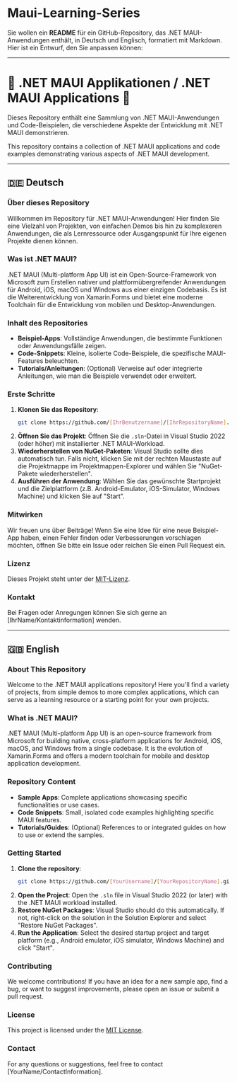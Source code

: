 # Maui-Learning-Series

Sie wollen ein **README** für ein GitHub-Repository, das .NET MAUI-Anwendungen enthält, in Deutsch und Englisch, formatiert mit Markdown. Hier ist ein Entwurf, den Sie anpassen können:

-----

# 🚀 .NET MAUI Applikationen / .NET MAUI Applications 🚀

Dieses Repository enthält eine Sammlung von .NET MAUI-Anwendungen und Code-Beispielen, die verschiedene Aspekte der Entwicklung mit .NET MAUI demonstrieren.

This repository contains a collection of .NET MAUI applications and code examples demonstrating various aspects of .NET MAUI development.

-----

## 🇩🇪 Deutsch

### Über dieses Repository

Willkommen im Repository für .NET MAUI-Anwendungen\! Hier finden Sie eine Vielzahl von Projekten, von einfachen Demos bis hin zu komplexeren Anwendungen, die als Lernressource oder Ausgangspunkt für Ihre eigenen Projekte dienen können.

### Was ist .NET MAUI?

.NET MAUI (Multi-platform App UI) ist ein Open-Source-Framework von Microsoft zum Erstellen nativer und plattformübergreifender Anwendungen für Android, iOS, macOS und Windows aus einer einzigen Codebasis. Es ist die Weiterentwicklung von Xamarin.Forms und bietet eine moderne Toolchain für die Entwicklung von mobilen und Desktop-Anwendungen.

### Inhalt des Repositories

  * **Beispiel-Apps**: Vollständige Anwendungen, die bestimmte Funktionen oder Anwendungsfälle zeigen.
  * **Code-Snippets**: Kleine, isolierte Code-Beispiele, die spezifische MAUI-Features beleuchten.
  * **Tutorials/Anleitungen**: (Optional) Verweise auf oder integrierte Anleitungen, wie man die Beispiele verwendet oder erweitert.

### Erste Schritte

1.  **Klonen Sie das Repository**:
    ```bash
    git clone https://github.com/[IhrBenutzername]/[IhrRepositoryName].git
    ```
2.  **Öffnen Sie das Projekt**: Öffnen Sie die `.sln`-Datei in Visual Studio 2022 (oder höher) mit installierter .NET MAUI-Workload.
3.  **Wiederherstellen von NuGet-Paketen**: Visual Studio sollte dies automatisch tun. Falls nicht, klicken Sie mit der rechten Maustaste auf die Projektmappe im Projektmappen-Explorer und wählen Sie "NuGet-Pakete wiederherstellen".
4.  **Ausführen der Anwendung**: Wählen Sie das gewünschte Startprojekt und die Zielplattform (z.B. Android-Emulator, iOS-Simulator, Windows Machine) und klicken Sie auf "Start".

### Mitwirken

Wir freuen uns über Beiträge\! Wenn Sie eine Idee für eine neue Beispiel-App haben, einen Fehler finden oder Verbesserungen vorschlagen möchten, öffnen Sie bitte ein Issue oder reichen Sie einen Pull Request ein.

### Lizenz

Dieses Projekt steht unter der [MIT-Lizenz](https://opensource.org/licenses/MIT).

### Kontakt

Bei Fragen oder Anregungen können Sie sich gerne an [IhrName/Kontaktinformation] wenden.

-----

## 🇬🇧 English

### About This Repository

Welcome to the .NET MAUI applications repository\! Here you'll find a variety of projects, from simple demos to more complex applications, which can serve as a learning resource or a starting point for your own projects.

### What is .NET MAUI?

.NET MAUI (Multi-platform App UI) is an open-source framework from Microsoft for building native, cross-platform applications for Android, iOS, macOS, and Windows from a single codebase. It is the evolution of Xamarin.Forms and offers a modern toolchain for mobile and desktop application development.

### Repository Content

  * **Sample Apps**: Complete applications showcasing specific functionalities or use cases.
  * **Code Snippets**: Small, isolated code examples highlighting specific MAUI features.
  * **Tutorials/Guides**: (Optional) References to or integrated guides on how to use or extend the samples.

### Getting Started

1.  **Clone the repository**:
    ```bash
    git clone https://github.com/[YourUsername]/[YourRepositoryName].git
    ```
2.  **Open the Project**: Open the `.sln` file in Visual Studio 2022 (or later) with the .NET MAUI workload installed.
3.  **Restore NuGet Packages**: Visual Studio should do this automatically. If not, right-click on the solution in the Solution Explorer and select "Restore NuGet Packages".
4.  **Run the Application**: Select the desired startup project and target platform (e.g., Android emulator, iOS simulator, Windows Machine) and click "Start".

### Contributing

We welcome contributions\! If you have an idea for a new sample app, find a bug, or want to suggest improvements, please open an issue or submit a pull request.

### License

This project is licensed under the [MIT License](https://opensource.org/licenses/MIT).

### Contact

For any questions or suggestions, feel free to contact [YourName/ContactInformation].
